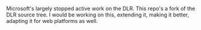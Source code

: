 Microsoft's largely stopped active work on the DLR. This repo's a fork of the DLR source tree. I would be working on this, extending it, making it better, adapting it for web platforms as well. 